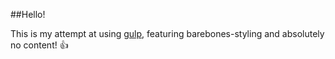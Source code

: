 ##Hello!

This is my attempt at using [gulp](http://gulpjs.com), featuring barebones-styling and absolutely no content! :+1:
